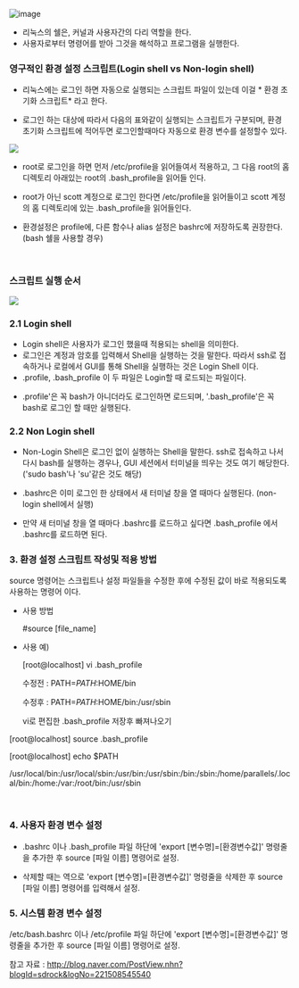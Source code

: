 
![image](https://user-images.githubusercontent.com/15938354/145309448-3b64fde1-978b-4922-a2e3-bdd25ed3e399.png)

- 리눅스의 쉘은, 커널과 사용자간의 다리 역할을 한다.
- 사용자로부터 명령어를 받아 그것을 해석하고 프로그램을 실행한다.

### 영구적인 환경 설정 스크립트(​Login shell vs Non-login shell)



- 리눅스에는 로그인 하면 자동으로 실행되는 스크립트 파일이 있는데 이걸 * 환경 초기화 스크립트* 라고 한다. 

- 로그인 하는 대상에 따라서 다음의 표와같이 실행되는 스크립트가 구분되며,  환경 초기화 스크립트에  적어두면 로그인할때마다 자동으로 환경 변수를 설정할수 있다.

![](https://images.velog.io/images/sandartchip/post/c91989fb-0586-449c-ac93-a6eb40d4940f/image.png)
 

- root로 로그인을 하면 먼저 /etc/profile을 읽어들여서 적용하고, 그 다음 root의 홈 디렉토리 아래있는 root의 .bash_profile을 읽어들  인다. 

- root가 아닌 scott 계정으로 로그인 한다면 /etc/profile을 읽어들이고 scott 계정의 홈 디렉토리에 있는 .bash_profile을 읽어들인다. 

- 환경설정은 profile에, 다른 함수나 alias 설정은 bashrc에 저장하도록 권장한다. (bash 쉘을 사용할 경우)

​
### 스크립트 실행 순서

![](https://images.velog.io/images/sandartchip/post/697aecd9-2513-4243-b1e7-f8a792fbfe89/%EC%8A%A4%ED%81%AC%EB%A6%BD%ED%8A%B8.png)
  ### 2.1 Login shell
   - Login shell은 사용자가 로그인 했을때 적용되는 shell을 의미한다.
   - 로그인은 계정과 암호를 입력해서 Shell을 실행하는 것을 말한다. 따라서 ssh로 접속하거나 로컬에서 GUI를 통해 Shell을 실행하는 것은 Login Shell 이다.
   - .profile, .bash_profile 이 두 파일은 Login할 때 로드되는 파일이다. 
   
   * .profile'은 꼭 bash가 아니더라도 로그인하면 로드되며, '.bash_profile'은 꼭 bash로 로그인 할 때만 실행된다.


   ### 2.2 Non Login shell
   
   - Non-Login Shell은 로그인 없이 실행하는 Shell을 말한다. ssh로 접속하고 나서 다시 bash를 실행하는 경우나,    GUI 세션에서 터미널을 띄우는 것도 여기 해당한다. ('sudo bash'나  'su'같은 것도 해당)

   - ​.bashrc은 이미 로그인 한 상태에서 새 터미널 창을 열 때마다 실행된다. (non-login shell에서 실행)

   * 만약 새 터미널 창을 열 때마다 .bashrc를 로드하고 싶다면 .bash_profile 에서 .bashrc를 로드하면 된다.


### 3. 환경 설정 스크립트 작성및 적용 방법

  source 명령어는 스크립트나 설정 파일들을 수정한 후에 수정된 값이 바로 적용되도록 사용하는 명령어 이다.

 - 사용 방법 

   #source [file_name]



 - 사용 예)  

   [root@localhost] vi .bash_profile

   수정전 : PATH=$PATH:$HOME/bin 

   수정후 : PATH=$PATH:$HOME/bin:/usr/sbin  

   vi로 편집한 .bash_profile 저장후 빠져나오기


  [root@localhost] source .bash_profile

  [root@localhost] echo $PATH

   /usr/local/bin:/usr/local/sbin:/usr/bin:/usr/sbin:/bin:/sbin:/home/parallels/.local/bin:/home:/var:/root/bin:/usr/sbin

​

### 4. 사용자 환경 변수 설정

- .bashrc 이나 .bash_profile 파일 하단에 'export [변수명]=[환경변수값]' 명령줄을 추가한 후 source [파일 이름] 명령어로 설정.

- 삭제할 때는 역으로 'export [변수명]=[환경변수값]' 명령줄을 삭제한 후 source [파일 이름] 명령어를 입력해서 설정.



### 5. 시스템 환경 변수 설정

/etc/bash.bashrc 이나 /etc/profile 파일 하단에 'export [변수명]=[환경변수값]' 명령줄을 추가한 후 source [파일 이름] 명령어로  설정.

 

참고 자료 : http://blog.naver.com/PostView.nhn?blogId=sdrock&logNo=221508545540 
